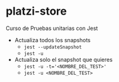 # platzi-store
Curso de Pruebas unitarias con Jest

- Actualiza todos los snapshots 
    - ```jest --updateSnapshot```
    - ```jest -u ```
- Actualiza solo el snapshot que quieres
    - ```jest -u -t='<NOMBRE_DEL_TEST>'```
    - ```jest -u <NOMBRE_DEL_TEST>```

